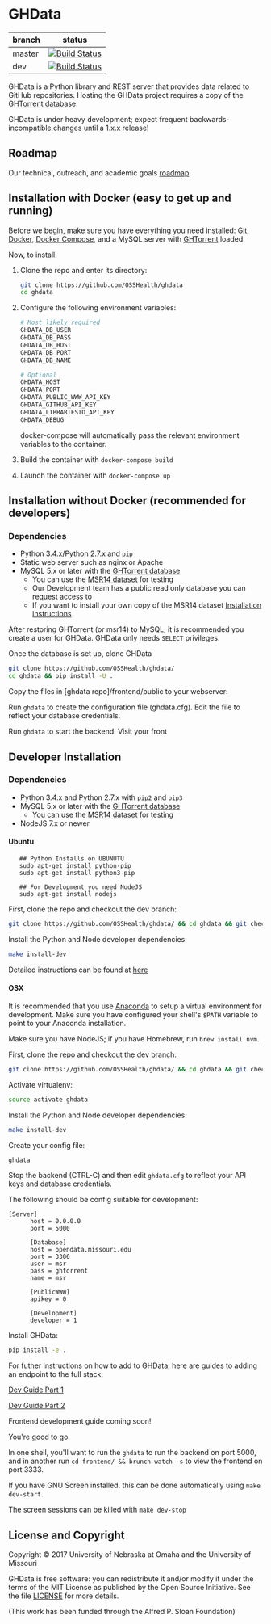 # GHData

branch | status
   --- | ---
master | [![Build Status](https://travis-ci.org/OSSHealth/ghdata.svg?branch=master)](https://travis-ci.org/OSSHealth/ghdata)
   dev | [![Build Status](https://travis-ci.org/OSSHealth/ghdata.svg?branch=dev)](https://travis-ci.org/OSSHealth/ghdata)

GHData is a Python library and REST server that provides data related to GitHub repositories. Hosting the GHData project requires a copy of the [GHTorrent database](http://ghtorrent.org/downloads.html).

GHData is under heavy development; expect frequent backwards-incompatible changes until a 1.x.x release!



Roadmap
-------
Our technical, outreach, and academic goals [roadmap](https://github.com/OSSHealth/ghdata/wiki/Release-Schedule).



Installation with Docker (easy to get up and running)
------------------------
Before we begin, make sure you have everything you need installed: [Git](https://git-scm.com/downloads), [Docker](https://www.docker.com/community-edition), [Docker Compose](https://docs.docker.com/compose/install/), and a MySQL server with [GHTorrent](https://github.com/gousiosg/github-mirror/tree/master/sql) loaded.

Now, to install:

1.  Clone the repo and enter its directory:

    ```bash
    git clone https://github.com/OSSHealth/ghdata
    cd ghdata
      ```


2.  Configure the following environment variables:

    ```bash
    # Most likely required
    GHDATA_DB_USER
    GHDATA_DB_PASS
    GHDATA_DB_HOST
    GHDATA_DB_PORT
    GHDATA_DB_NAME

    # Optional
    GHDATA_HOST
    GHDATA_PORT
    GHDATA_PUBLIC_WWW_API_KEY
    GHDATA_GITHUB_API_KEY
    GHDATA_LIBRARIESIO_API_KEY
    GHDATA_DEBUG
    ```

    docker-compose will automatically pass the relevant environment variables to the container.


3.  Build the container with `docker-compose build`
4.  Launch the container with `docker-compose up`



Installation without Docker (recommended for developers)
---------------------------
### Dependencies
- Python 3.4.x/Python 2.7.x and `pip`
- Static web server such as nginx or Apache
- MySQL 5.x or later with the [GHTorrent database](http://ghtorrent.org/)
  - You can use the [MSR14 dataset](http://ghtorrent.org/msr14.html) for testing
  - Our Development team has a public read only database you can request access to
  - If you want to install your own copy of the MSR14 dataset [Installation instructions](https://github.com/gousiosg/github-mirror/tree/master/sql)

After restoring GHTorrent (or msr14) to MySQL, it is recommended you create a user for GHData. GHData only needs `SELECT` privileges.

Once the database is set up, clone GHData
```bash
git clone https://github.com/OSSHealth/ghdata/
cd ghdata && pip install -U .
```
Copy the files in [ghdata repo]/frontend/public to your webserver:

Run `ghdata` to create the configuration file (ghdata.cfg). Edit the file to reflect your database credentials.

Run `ghdata` to start the backend. Visit your front


Developer Installation
----------------------

### Dependencies
- Python 3.4.x and Python 2.7.x with `pip2` and `pip3`
- MySQL 5.x or later with the [GHTorrent database](http://ghtorrent.org/)
  - You can use the [MSR14 dataset](http://ghtorrent.org/msr14.html) for testing
- NodeJS 7.x or newer

#### Ubuntu
```
   ## Python Installs on UBUNUTU
   sudo apt-get install python-pip
   sudo apt-get install python3-pip

   ## For Development you need NodeJS
   sudo apt-get install nodejs
```

First, clone the repo and checkout the dev branch:

```bash
git clone https://github.com/OSSHealth/ghdata/ && cd ghdata && git checkout dev
```

Install the Python and Node developer dependencies:
```bash
make install-dev
```

Detailed instructions can be found at [here](docs/development/developerstartup.md)

#### OSX

It is recommended that you use [Anaconda](https://anaconda.org/) to setup a virtual environment for development. Make sure you have configured your shell's `$PATH` variable to point to your Anaconda installation.

Make sure you have NodeJS; if you have Homebrew, run `brew install nvm`.

First, clone the repo and checkout the dev branch:

```bash
git clone https://github.com/OSSHealth/ghdata/ && cd ghdata && git checkout dev
```

Activate virtualenv:
```bash
source activate ghdata
```

Install the Python and Node developer dependencies:
```bash
make install-dev
```

Create your config file:
```bash
ghdata
```

Stop the backend (CTRL-C) and then edit `ghdata.cfg` to reflect your API keys and database credentials.

The following should be config suitable for development:
```
[Server]
      host = 0.0.0.0
      port = 5000

      [Database]
      host = opendata.missouri.edu
      port = 3306
      user = msr
      pass = ghtorrent
      name = msr

      [PublicWWW]
      apikey = 0

      [Development]
      developer = 1
```

Install GHData:
```bash
pip install -e .
```

For futher instructions on how to add to GHData, here are guides to adding an endpoint to the full stack. 

[Dev Guide Part 1](docs/dev-guide-pt1.md) 

[Dev Guide Part 2](docs/dev-guide-pt2.md)

Frontend development guide coming soon!

You're good to go.

In one shell, you'll want to run the `ghdata` to run the backend on port 5000, and in another run `cd frontend/ && brunch watch -s` to view the frontend on port 3333.

If you have GNU Screen installed. this can be done automatically using `make dev-start`.

The screen sessions can be killed with `make dev-stop`

License and Copyright
---------------------
Copyright © 2017 University of Nebraska at Omaha and the University of Missouri

GHData is free software: you can redistribute it and/or modify it under the terms of the MIT License as published by the Open Source Initiative. See the file [LICENSE](LICENSE) for more details.

(This work has been funded through the Alfred P. Sloan Foundation)
